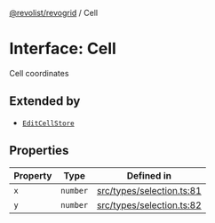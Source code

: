 [@revolist/revogrid](README.md) / Cell

# Interface: Cell

Cell coordinates

## Extended by

- [`EditCellStore`](Interface.EditCellStore.md)

## Properties

| Property | Type | Defined in |
| ------ | ------ | ------ |
| `x` | `number` | [src/types/selection.ts:81](https://github.com/revolist/revogrid/blob/2ebd07d1ea2e60cec0c080f59af7557401bdcc98/src/types/selection.ts#L81) |
| `y` | `number` | [src/types/selection.ts:82](https://github.com/revolist/revogrid/blob/2ebd07d1ea2e60cec0c080f59af7557401bdcc98/src/types/selection.ts#L82) |
